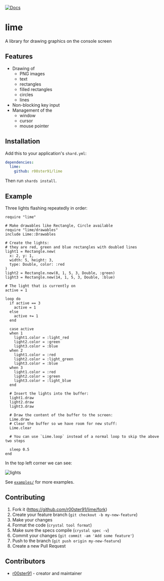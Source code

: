 [![Docs](https://img.shields.io/badge/docs-available-brightgreen.svg)](https://r00ster91.github.io/lime/)

# lime

A library for drawing graphics on the console screen

## Features

* Drawing of
  * PNG images
  * text
  * rectangles
  * filled rectangles
  * circles
  * lines
* Non-blocking key input
* Management of the
  * window
  * cursor
  * mouse pointer

## Installation

Add this to your application's `shard.yml`:

```yaml
dependencies:
  lime:
    github: r00ster91/lime
```

Then run `shards install`.

## Example

Three lights flashing repeatedly in order:

```crystal
require "lime"

# Make drawables like Rectangle, Circle available
require "lime/drawables"
include Lime::Drawables

# Create the lights:
# they are red, green and blue rectangles with doubled lines
light1 = Rectangle.new(
  x: 2, y: 1,
  width: 5, height: 3,
  type: Double, color: :red
)
light2 = Rectangle.new(8, 1, 5, 3, Double, :green)
light3 = Rectangle.new(14, 1, 5, 3, Double, :blue)

# The light that is currently on
active = 1

loop do
  if active == 3
    active = 1
  else
    active += 1
  end

  case active
  when 1
    light1.color = :light_red
    light2.color = :green
    light3.color = :blue
  when 2
    light1.color = :red
    light2.color = :light_green
    light3.color = :blue
  when 3
    light1.color = :red
    light2.color = :green
    light3.color = :light_blue
  end

  # Insert the lights into the buffer:
  light1.draw
  light2.draw
  light3.draw

  # Draw the content of the buffer to the screen:
  Lime.draw
  # Clear the buffer so we have room for new stuff:
  Lime.clear

  # You can use `Lime.loop` instead of a normal loop to skip the above two steps

  sleep 0.5
end
```

In the top left corner we can see:

![lights](https://i.imgur.com/hDHDiJB.gif)

See [`examples/`](https://github.com/r00ster91/lime/tree/master/examples) for more examples.

## Contributing

1. Fork it (<https://github.com/r00ster91/lime/fork>)
2. Create your feature branch (`git checkout -b my-new-feature`)
3. Make your changes
4. Format the code (`crystal tool format`)
5. Make sure the specs compile (`crystal spec -v`)
6. Commit your changes (`git commit -am 'Add some feature'`)
7. Push to the branch (`git push origin my-new-feature`)
8. Create a new Pull Request

## Contributors

- [r00ster91](https://github.com/r00ster91) - creator and maintainer
